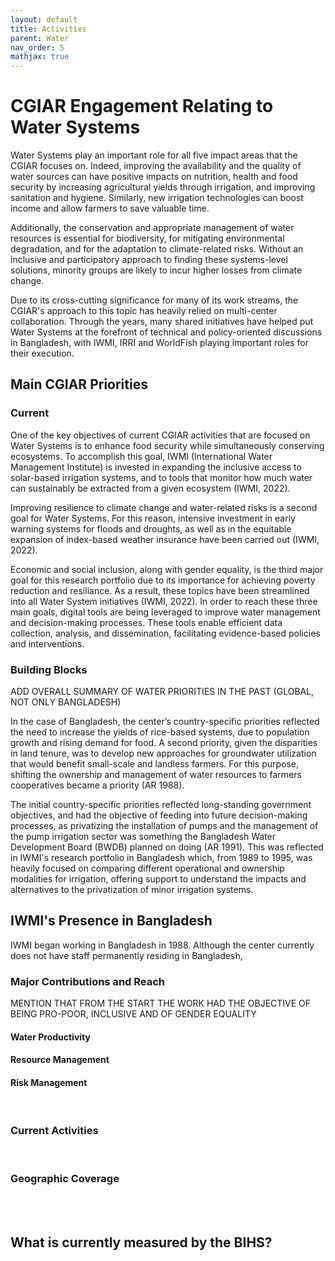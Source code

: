 ```yaml
---
layout: default
title: Activities
parent: Water
nav_order: 5
mathjax: true
---
```


# CGIAR Engagement Relating to Water Systems
Water Systems play an important role for all five impact areas that the CGIAR focuses on. Indeed, improving the availability and the quality of water sources can have positive impacts on nutrition, health and food security by increasing agricultural yields through irrigation, and improving sanitation and hygiene. Similarly, new irrigation technologies can boost income and allow farmers to save valuable time. 

Additionally, the conservation and appropriate management of water resources is essential for biodiversity, for mitigating environmental degradation, and for the adaptation to climate-related risks. Without an inclusive and participatory approach to finding these systems-level solutions, minority groups are likely to incur higher losses from climate change.

Due to its cross-cutting significance for many of its work streams, the CGIAR's approach to this topic has heavily relied on multi-center collaboration. Through the years, many shared initiatives have helped put Water Systems at the forefront of technical and policy-oriented discussions in Bangladesh, with IWMI, IRRI and WorldFish playing important roles for their execution.

## Main CGIAR Priorities
### Current
One of the key objectives of current CGIAR activities that are focused on Water Systems is to enhance food security while simultaneously conserving ecosystems. To accomplish this goal, IWMI (International Water Management Institute) is invested in expanding the inclusive access to solar-based irrigation systems, and to tools that monitor how much water can sustainably be extracted from a given ecosystem (IWMI, 2022).

Improving resilience to climate change and water-related risks is a second goal for Water Systems. For this reason, intensive investment in early warning systems for floods and droughts, as well as in the equitable expansion of index-based weather insurance have been carried out (IWMI, 2022).

Economic and social inclusion, along with gender equality, is the third major goal for this research portfolio due to its importance for achieving poverty reduction and resiliance. As a result, these topics have been streamlined into all Water System initiatives (IWMI, 2022). In order to reach these three main goals, digital tools are being leveraged to improve water management and decision-making processes. These tools enable efficient data collection, analysis, and dissemination, facilitating evidence-based policies and interventions.


### Building Blocks

ADD OVERALL SUMMARY OF WATER PRIORITIES IN THE PAST (GLOBAL, NOT ONLY BANGLADESH)


In the case of Bangladesh, the center’s country-specific priorities reflected the need to increase the yields of rice-based systems, due to population growth and rising demand for food. 
A second priority, given the disparities in land tenure, was to develop new approaches for groundwater utilization that would benefit small-scale and landless farmers. For this purpose, shifting the ownership and management of water resources to farmers cooperatives became a priority (AR 1988).

The initial country-specific priorities reflected long-standing government objectives, and had the objective of feeding into future decision-making processes, as privatizing the installation of pumps and the management of the pump irrigation sector was something the Bangladesh Water Development Board (BWDB) planned on doing (AR 1991). This was reflected in IWMI's research portfolio in Bangladesh which, from 1989 to 1995, was heavily focused on comparing different operational and ownership modalities for irrigation, offering support to understand the impacts and alternatives to the privatization of minor irrigation systems.


## IWMI's Presence in Bangladesh

IWMI began working in Bangladesh in 1988. Although the center currently does not have staff permanently residing in Bangladesh, 

### Major Contributions and Reach
MENTION THAT FROM THE START THE WORK HAD THE OBJECTIVE OF BEING PRO-POOR, INCLUSIVE AND OF GENDER EQUALITY

#### <b>Water Productivity</b>


#### <b>Resource Management</b>


#### <b>Risk Management</b>


<br>



### Current Activities

<br>

### Geographic Coverage

<br>
<br>



## What is currently measured by the BIHS?

